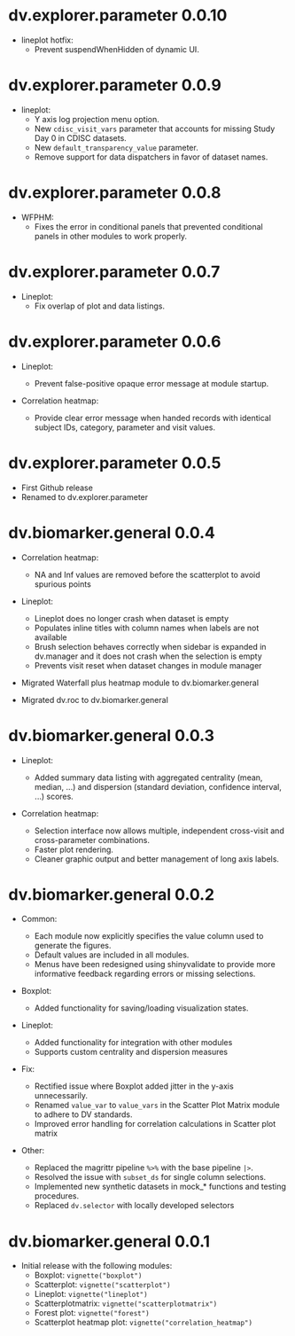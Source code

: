 # dv.explorer.parameter 0.0.10

* lineplot hotfix:
    * Prevent suspendWhenHidden of dynamic UI.

# dv.explorer.parameter 0.0.9

* lineplot:
    * Y axis log projection menu option.
    * New `cdisc_visit_vars` parameter that accounts for missing Study Day 0 in CDISC datasets.
    * New `default_transparency_value` parameter.
    * Remove support for data dispatchers in favor of dataset names.

# dv.explorer.parameter 0.0.8

* WFPHM:
    * Fixes the error in conditional panels that prevented conditional panels in other modules to work properly.

# dv.explorer.parameter 0.0.7

* Lineplot:
    * Fix overlap of plot and data listings.

# dv.explorer.parameter 0.0.6

* Lineplot:
    * Prevent false-positive opaque error message at module startup.

* Correlation heatmap:
    * Provide clear error message when handed records with identical subject IDs, category, parameter and visit values.

# dv.explorer.parameter 0.0.5

* First Github release
* Renamed to dv.explorer.parameter


# dv.biomarker.general 0.0.4

* Correlation heatmap:
    * NA and Inf values are removed before the scatterplot to avoid spurious points
* Lineplot:
    * Lineplot does no longer crash when dataset is empty
    * Populates inline titles with column names when labels are not available
    * Brush selection behaves correctly when sidebar is expanded in dv.manager and it does not crash when the selection
      is empty
    * Prevents visit reset when dataset changes in module manager


* Migrated Waterfall plus heatmap module to dv.biomarker.general
* Migrated dv.roc to dv.biomarker.general

# dv.biomarker.general 0.0.3

* Lineplot:
    * Added summary data listing with aggregated centrality (mean, median, ...) and 
      dispersion (standard deviation, confidence interval, ...) scores.

* Correlation heatmap:
    * Selection interface now allows multiple, independent cross-visit and cross-parameter combinations.
    * Faster plot rendering.
    * Cleaner graphic output and better management of long axis labels.

# dv.biomarker.general 0.0.2

* Common:
    * Each module now explicitly specifies the value column used to generate the figures.
    * Default values are included in all modules.
    * Menus have been redesigned using shinyvalidate to provide more informative feedback regarding errors or missing selections.

* Boxplot:
    * Added functionality for saving/loading visualization states.

* Lineplot:
    * Added functionality for integration with other modules
    * Supports custom centrality and dispersion measures

* Fix:
    * Rectified issue where Boxplot added jitter in the y-axis unnecessarily.
    * Renamed `value_var` to `value_vars` in the Scatter Plot Matrix module to adhere to DV standards.
    * Improved error handling for correlation calculations in Scatter plot matrix

* Other:
    * Replaced the magrittr pipeline `%>%` with the base pipeline `|>`.
    * Resolved the issue with `subset_ds` for single column selections.
    * Implemented new synthetic datasets in mock_* functions and testing procedures.
    * Replaced `dv.selector` with locally developed selectors

# dv.biomarker.general 0.0.1

* Initial release with the following modules:
    * Boxplot: `vignette("boxplot")`
    * Scatterplot: `vignette("scatterplot")`
    * Lineplot: `vignette("lineplot")`
    * Scatterplotmatrix: `vignette("scatterplotmatrix")`
    * Forest plot: `vignette("forest")`
    * Scatterplot heatmap plot: `vignette("correlation_heatmap")`
